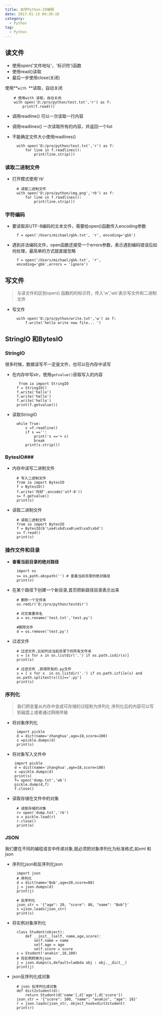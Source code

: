 ```yaml
---
title: 自学Python-IO编程
date: 2017-01-13 09:30:18
category:
  - Python
tag:
  - Python
---
```

## 读文件 ##

- 使用open('文件地址'，'标识符')函数
- 使用read()读取
- 最后一步使用close(关闭)

使用**`with `**读取，自动关闭


		# 使用with 读取，自动关闭
		with open('D:/pro/python/test.txt','r') as f:
		    print(f.read())

- 调用readline() 可以一次读取一行内容
- 调用readlines() 一次读取所有的内容，并返回一个list
- 不能确定文件大小使用readlines()

		with open('D:/pro/python/test.txt','r') as f:
		    for line in f.readlines():
		        print(line.strip())

### 读取二进制文件 ###

- 打开模式使用'rb'

		# 读取二进制文件
		with open('D:/pro/python/img.png','rb') as f:
		    for line in f.readlines():
		        print(line.strip())

### 字符编码 ###
- 要读取非UTF-8编码的文本文件，需要给open()函数传入encoding参数

		f = open('/Users/michael/gbk.txt', 'r', encoding='gbk')

- 遇到非法编码文件，open函数还接受一个errors参数，表示遇到编码错误后如何处理，最简单的方式就直接忽略

		f = open('/Users/michael/gbk.txt', 'r',
		encoding='gbk',errors = 'ignore')


## 写文件 ##

 > 与读文件的区别open() 函数的的标识符，传入'w','wb'表示写文件和二进制文件

- 写文件

		with open('D:/pro/python/write.txt','w') as f:
		    f.write('hello write new file... ')

## StringIO 和BytesIO ##

### StringIO  ###

很多时候，数据读写不一定是文件，也可以在内存中读写

- 在内存中写str，使用`getvalue()`获取写入的内容

		 from io import StringIO
		f = StringIO()
		f.write('hello')
		f.write('hello')
		f.write('hello')
		print(f.getvalue())

- 读取StringIO

		while True:
		    s =f.readline()
		    if s =='':
		        print('s =='+ s)
		        break
		    print(s.strip())

### BytesIO###

- 内存中读写二进制文件

		# 写入二进制文件
		from io import BytesIO
		f = BytesIO()
		f.write('你好'.encode('utf-8'))
		s= f.getvalue()
		print(s)

- 读取二进制文件

		# 读取二进制文件
		from io import BytesIO
		f = BytesIO(b'\xe4\xbd\xa0\xe5\xa5\xbd')
		s= f.read()
		print(s)

### 操作文件和目录 ###

- **查看当前目录的绝对路径**

		import os
		v= os.path.abspath('') # 查看当前目录的绝对路径
		print(v)
- 在某个路径下创建一个新目录,首页把新路径目录表示出来

		# 删除一个文件夹
		os.rmdir('D:/pro/python/testdir')

		# 对文章重命名
		a = os.rename('test.txt','test.py')

		#删除文件
		d = os.remove('test.py')

- 过滤文件

		# 过滤文件,比如列出当前目录下的所有文件夹
		s = [x for x in os.listdir('.') if os.path.isdir(x)]
		print(s)

		# 过滤文件 ,获得所有的.py文件
		s = [ x for x  in os.listdir('.') if os.path.isfile(x) and
		os.path.splitext(x)[1]=='.py']
		print(s)

### 序列化 ###

>我们把变量从内存中变成可存储的过程称为序列化
> 序列化后的内容可以写到磁盘上或者通过网络传输

- 将对象序列化

		import pickle
		d = dict(name='zhanghua',age=18,score=100)
		s =pickle.dumps(d)
		print(s)

-  将对象写入文件中

		import pickle
		d = dict(name='zhanghua',age=18,score=100)
		s =pickle.dumps(d)
		print(s)
		f= open('dump.txt','wb')
		pickle.dump(d,f)
		f.close()

- 读取存储在文件中的对象

		# 读取存储的对象
		r= open('dump.txt','rb')
		o = pickle.load(r)
		r.close()
		print(o)


### JSON  ###

我们要在不同的编程语言中传递对象,就必须把对象序列化为标准格式,如xml 和json

- 序列化json和反序列化json

		import json
		# 序列化
		d = dict(name='Bob',age=20,score=88)
		j = json.dumps(d)
		print(j)

		# 反序列化
		json_str = '{"age": 20, "score": 88, "name": "Bob"}'
		s =json.loads(json_str)
		print(s)

- 将实例对象序列化

		class Student(object):
		    def __init__(self, name,age,score):
		        self.name = name
		        self.age = age
		        self.score = score
		s = Student('anakin',18,100)
		# 将实例转换为json
		j = json.dumps(s,default=lambda obj : obj.__dict__)
		print(j)

- json反序列化成对象

		# json 反序列化成对象
		def dict2student(d):
		    return Student(d['name'],d['age'],d['score'])
		json_str = '{"score": 100, "name": "anakin", "age": 18}'
		r = json.loads(json_str, object_hook=dict2student)
		print(r)
